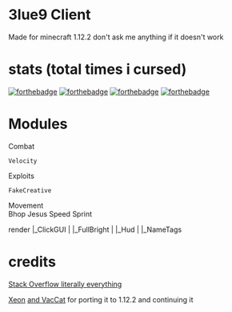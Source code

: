 # 3lue9 Client
Made for minecraft 1.12.2 don't ask me anything if it doesn't work

# stats (total times i cursed)

[![forthebadge](https://forthebadge.com/images/badges/0-percent-optimized.svg)](https://forthebadge.com)
[![forthebadge](https://forthebadge.com/images/badges/contains-cat-gifs.svg)](https://forthebadge.com)
[![forthebadge](https://forthebadge.com/images/badges/ctrl-c-ctrl-v.svg)](https://forthebadge.com)
[![forthebadge](https://forthebadge.com/images/badges/works-on-my-machine.svg)](https://forthebadge.com)

# Modules
Combat <br>

    Velocity
    
Exploits 

    FakeCreative

Movement <br>
    Bhop
    Jesus
    Speed
    Sprint

render
    |_ClickGUI
    |
    |_FullBright
    |
    |_Hud
    |
    |_NameTags


# credits

[Stack Overflow literally everything](stackoverflow.com) 

[Xeon](https://github.com/XeonLyfe) [and VacCat](https://youtube.com/vaccat) for porting it to 1.12.2 and continuing it
